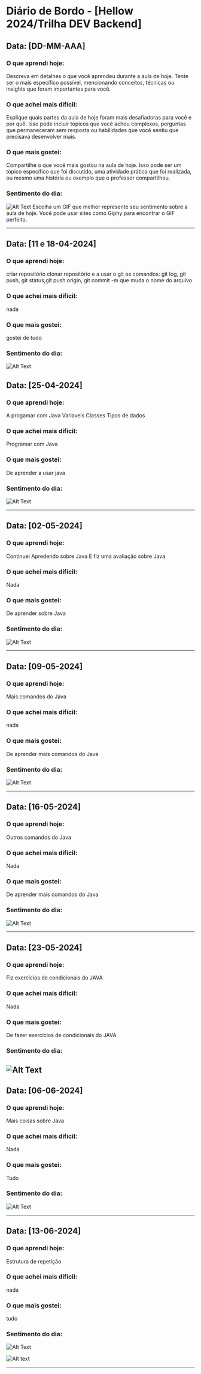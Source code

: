 # Diário de Bordo - [Hellow 2024/Trilha DEV Backend]

## Data: [DD-MM-AAA]

### O que aprendi hoje:
Descreva em detalhes o que você aprendeu durante a aula de hoje. Tente ser o mais específico possível, mencionando conceitos, técnicas ou insights que foram importantes para você.

### O que achei mais difícil:
Explique quais partes da aula de hoje foram mais desafiadoras para você e por quê. Isso pode incluir tópicos que você achou complexos, perguntas que permaneceram sem resposta ou habilidades que você sentiu que precisava desenvolver mais.

### O que mais gostei:
Compartilhe o que você mais gostou na aula de hoje. Isso pode ser um tópico específico que foi discutido, uma atividade prática que foi realizada, ou mesmo uma história ou exemplo que o professor compartilhou.

### Sentimento do dia:
![Alt Text](URL_DO_GIF)
Escolha um GIF que melhor represente seu sentimento sobre a aula de hoje. Você pode usar sites como Giphy para encontrar o GIF perfeito.

---

## Data: [11 e 18-04-2024]

### O que aprendi hoje:
criar repositório
clonar repositório
e a usar o git
os comandos: git log, git push, git status,git push origin, git commit -m que muda o nome do arquivo

### O que achei mais difícil:
nada

### O que mais gostei:
gostei de tudo

### Sentimento do dia:
![Alt Text](https://media3.giphy.com/media/v1.Y2lkPTc5MGI3NjExZzBuMjd0NnkyaHpzc3Eyb3djb2hybHRxemM1djhsNXNtbjZjd215bCZlcD12MV9pbnRlcm5hbF9naWZfYnlfaWQmY3Q9Zw/xT77Y8eeEhBA8NQwLK/giphy.gif)


## Data: [25-04-2024]

### O que aprendi hoje:
A progamar com Java
Variaveis 
Classes 
Tipos de dados

### O que achei mais difícil:
Programar com Java

### O que mais gostei:
De aprender a usar java

### Sentimento do dia:
![Alt Text](https://media3.giphy.com/media/v1.Y2lkPTc5MGI3NjExZzBuMjd0NnkyaHpzc3Eyb3djb2hybHRxemM1djhsNXNtbjZjd215bCZlcD12MV9pbnRlcm5hbF9naWZfYnlfaWQmY3Q9Zw/xT77Y8eeEhBA8NQwLK/giphy.gif)

---

## Data: [02-05-2024]

### O que aprendi hoje:
Continuei Apredendo sobre Java 
E fiz uma avaliação sobre Java

### O que achei mais difícil:
Nada

### O que mais gostei:
De aprender sobre Java

### Sentimento do dia:
![Alt Text](https://media3.giphy.com/media/v1.Y2lkPTc5MGI3NjExZzBuMjd0NnkyaHpzc3Eyb3djb2hybHRxemM1djhsNXNtbjZjd215bCZlcD12MV9pbnRlcm5hbF9naWZfYnlfaWQmY3Q9Zw/xT77Y8eeEhBA8NQwLK/giphy.gif)

---
## Data: [09-05-2024]

### O que aprendi hoje:
Mais comandos do Java

### O que achei mais difícil:
nada

### O que mais gostei:
De aprender mais comandos do Java

### Sentimento do dia:
![Alt Text](https://media3.giphy.com/media/v1.Y2lkPTc5MGI3NjExZzBuMjd0NnkyaHpzc3Eyb3djb2hybHRxemM1djhsNXNtbjZjd215bCZlcD12MV9pbnRlcm5hbF9naWZfYnlfaWQmY3Q9Zw/xT77Y8eeEhBA8NQwLK/giphy.gif)

---
## Data: [16-05-2024]

### O que aprendi hoje:
Outros comandos do Java

### O que achei mais difícil:
Nada

### O que mais gostei:
De aprender mais comandos do Java

### Sentimento do dia:
![Alt Text](https://media3.giphy.com/media/v1.Y2lkPTc5MGI3NjExZzBuMjd0NnkyaHpzc3Eyb3djb2hybHRxemM1djhsNXNtbjZjd215bCZlcD12MV9pbnRlcm5hbF9naWZfYnlfaWQmY3Q9Zw/xT77Y8eeEhBA8NQwLK/giphy.gif)

---
## Data: [23-05-2024]

### O que aprendi hoje:
Fiz exercícios de condicionais do JAVA

### O que achei mais difícil:
Nada

### O que mais gostei:
De fazer exercícios de condicionais do JAVA

### Sentimento do dia:
![Alt Text](https://media3.giphy.com/media/v1.Y2lkPTc5MGI3NjExZzBuMjd0NnkyaHpzc3Eyb3djb2hybHRxemM1djhsNXNtbjZjd215bCZlcD12MV9pbnRlcm5hbF9naWZfYnlfaWQmY3Q9Zw/xT77Y8eeEhBA8NQwLK/giphy.gif)
---

## Data: [06-06-2024]

### O que aprendi hoje:
Mais coisas sobre Java

### O que achei mais difícil:
Nada

### O que mais gostei:
Tudo
### Sentimento do dia:
![Alt Text](https://media3.giphy.com/media/v1.Y2lkPTc5MGI3NjExZzBuMjd0NnkyaHpzc3Eyb3djb2hybHRxemM1djhsNXNtbjZjd215bCZlcD12MV9pbnRlcm5hbF9naWZfYnlfaWQmY3Q9Zw/xT77Y8eeEhBA8NQwLK/giphy.gif)


---
## Data: [13-06-2024]

### O que aprendi hoje:
Estrutura de repetição

### O que achei mais difícil:
nada

### O que mais gostei:
tudo

### Sentimento do dia:
![Alt Text](https://media3.giphy.com/media/v1.Y2lkPTc5MGI3NjExZzBuMjd0NnkyaHpzc3Eyb3djb2hybHRxemM1djhsNXNtbjZjd215bCZlcD12MV9pbnRlcm5hbF9naWZfYnlfaWQmY3Q9Zw/xT77Y8eeEhBA8NQwLK/giphy.gif)

![Alt text](certificado.jpg)

---